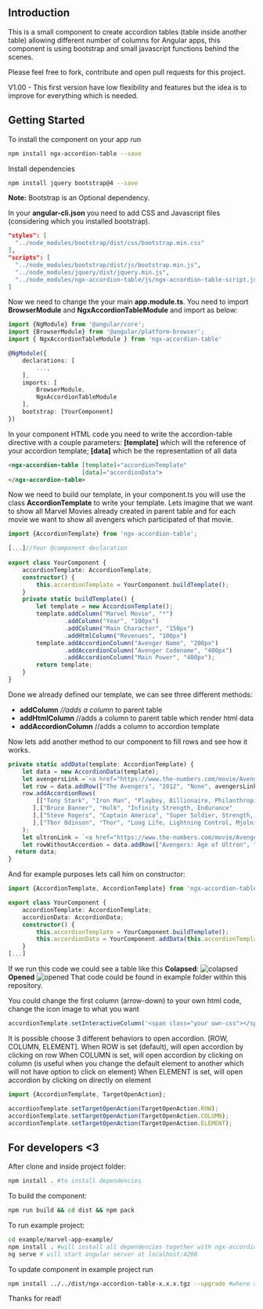 
## Introduction

This is a small component to create accordion tables (table inside another table) allowing
different number of columns for Angular apps, this component is using bootstrap and
small javascript functions behind the scenes.

Please feel free to fork, contribute and open pull requests for this project.


V1.00 - This first version have low flexibility and features but the idea is to improve for everything
which is needed.

## Getting Started

To install the component on your app run

```bash
npm install ngx-accordion-table --save
```
Install dependencies
```bash
npm install jquery bootstrap@4 --save
```
**Note:** Bootstrap is an Optional dependency.

In your **angular-cli.json** you need to add CSS and Javascript files (considering which you installed bootstrap).
```json
"styles": [  
  "../node_modules/bootstrap/dist/css/bootstrap.min.css" 
],  
"scripts": [  
  "../node_modules/bootstrap/dist/js/bootstrap.min.js",  
  "../node_modules/jquery/dist/jquery.min.js",  
  "../node_modules/ngx-accordion-table/js/ngx-accordion-table-script.js"  
]
```

Now we need to change the your main **app.module.ts**. You need to import **BrowserModule** and **NgxAccordionTableModule** and import as below:

```typescript
import {NgModule} from '@angular/core';
import {BrowserModule} from '@angular/platform-browser';
import { NgxAccordionTableModule } from 'ngx-accordion-table'

@NgModule({
    declarations: [
        ...,
    ],
    imports: [
        BrowserModule,
        NgxAccordionTableModule
    ],
    bootstrap: [YourComponent]
})
```
In your component HTML code you need to write the accordion-table directive with a couple parameters:
 **[template]** which will the reference of your accordion template;
 **[data]** which be the representation of all data
```html
<ngx-accordion-table [template]="accordionTemplate" 
					 [data]="accordionData">
</ngx-accordion-table>
```
Now we need to build our template, in your component.ts you will use the class **AccordionTemplate** to write your template.
Lets imagine that we want to show all Marvel Movies already created in parent table and for each movie we want to show all avengers which participated of that movie.
```typescript
import {AccordionTemplate} from 'ngx-accordion-table';  

[...]//Your @component declaration  
  
export class YourComponent { 
    accordionTemplate: AccordionTemplate;  
	constructor() {  
	    this.accordionTemplate = YourComponent.buildTemplate();  
    }  
    private static buildTemplate() {  
        let template = new AccordionTemplate();  
	    template.addColumn("Marvel Movie", "*")  
	            .addColumn("Year", "100px")  
	            .addColumn("Main Character", "150px")  
	            .addHtmlColumn("Revenues", "100px")  
		template.addAccordionColumn("Avenger Name", "200px")  
	            .addAccordionColumn("Avenger Codename", "400px")  
	            .addAccordionColumn("Main Power", "400px");
        return template;  
    }
}
```

Done we already defined our template, we can see three different methods:
* **addColumn** *//adds a column* to parent table
* **addHtmlColumn** //adds a column to parent table which render html data
* **addAccordionColumn** //adds a column to accordion template

Now lets add another method to our component to fill rows and see how it works.
```typescript
private static addData(template: AccordionTemplate) {  
    let data = new AccordionData(template);  
    let avengersLink =`<a href="https://www.the-numbers.com/movie/Avengers-The-(2012)">$1,519,479,547</a>` 
	let row = data.addRow(["The Avengers", "2012", "None", avengersLink;]);  
	row.addAccordionRows(  
        [["Tony Stark", "Iron Man", "Playboy, Billionaire, Philanthropist"  
	   ],["Bruce Banner", "Hulk", "Infinity Strength, Endurance"  
	   ],["Steve Rogers", "Captain America", "Super Soldier, Strength, Endurance, Agility, Speed"  
	   ],["Thor Odinson", "Thor", "Long Life, Lightning Control, Mjolnir, Super Strength, Speed, Endurance"]]  
    );  
    let ultronLink = `<a href="https://www.the-numbers.com/movie/Avengers-Age-of-Ultron#tab=summary">$1,408,218,722</a>`
    let rowWithoutAccordion = data.addRow(["Avengers: Age of Ultron", "2015", "Iron Man"]);  
  return data;  
}
```
And for example purposes lets call him on constructor:
```typescript
import {AccordionTemplate, AccordionTemplate} from 'ngx-accordion-table';  

export class YourComponent { 
    accordionTemplate: AccordionTemplate;  
    accordionData: AccordionData;
	constructor() {  
	    this.accordionTemplate = YourComponent.buildTemplate();
	    this.accordionData = YourComponent.addData(this.accordionTemplate) 
    }
[...]
```

If we run this code we could see a table like this
**Colapsed**:
![colapsed](https://image.ibb.co/j0z61c/ngx_marvel_accordion_table_example_collapsed.png)
**Opened**
![opened](https://image.ibb.co/eJsn7H/ngx_marvel_accordion_table_example.png)
That code could be found in example folder within this repository.


You could change the first column (arrow-down) to your own html code, change the icon image to what you want  
 ```typescript
accordionTemplate.setInteractiveColumn('<span class="your own-css"></span>")
```

It is possible choose 3 different behaviors to open accordion. [ROW, COLUMN, ELEMENT].
When ROW is set (default), will open accordion by clicking on row
When COLUMN is set, will open accordion by clicking on column (is useful when you change the default element to another which will not have option to click on element)
When ELEMENT is set, will open accordion by clicking on directly on element
```typescript
import {AccordionTemplate, TargetOpenAction};

accordionTemplate.setTargetOpenAction(TargetOpenAction.ROW);
accordionTemplate.setTargetOpenAction(TargetOpenAction.COLUMN);
accordionTemplate.setTargetOpenAction(TargetOpenAction.ELEMENT);
```

## For developers <3
After clone and inside project folder:
```bash
npm install . #to install dependencies
```
To build the component:
```bash
npm run build && cd dist && npm pack
```
To run example project:
```bash
cd example/marvel-app-example/
npm install . #will install all dependencies together with ngx-accordion-table component
ng serve # will start angular server at localhost:4200
```
To update component in example project run
```bash
npm install ../../dist/ngx-accordion-table-x.x.x.tgz --upgrade #where x is the generated version
```
Thanks for read!


